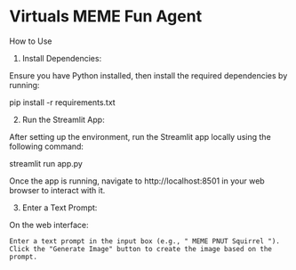 # Virtuals MEME Fun Agent

How to Use
1. Install Dependencies:

Ensure you have Python installed, then install the required dependencies by running:

pip install -r requirements.txt


2. Run the Streamlit App:

After setting up the environment, run the Streamlit app locally using the following command:

  streamlit run app.py

 Once the app is running, navigate to http://localhost:8501 in your web browser to interact with it.

3. Enter a Text Prompt:

On the web interface:

    Enter a text prompt in the input box (e.g., " MEME PNUT Squirrel ").
    Click the "Generate Image" button to create the image based on the prompt.
    

    


